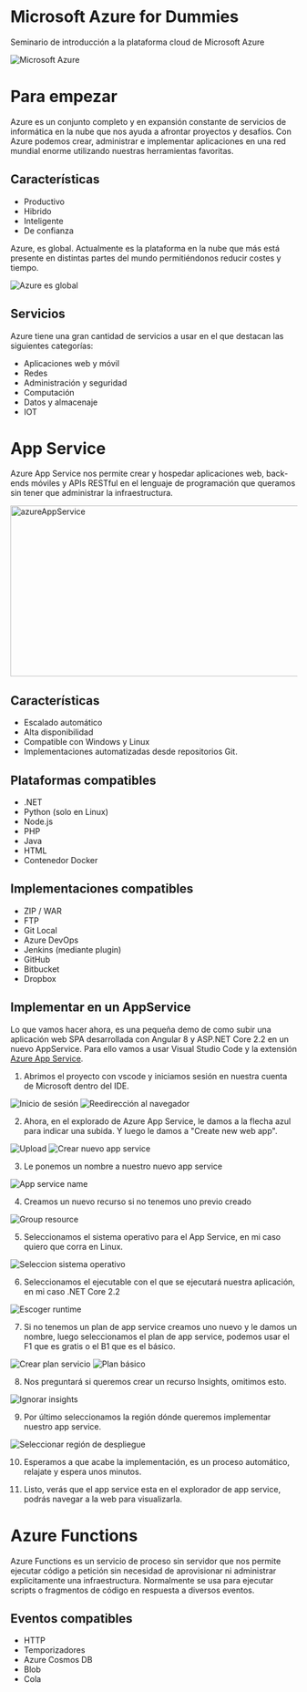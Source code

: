 # Microsoft Azure for Dummies
Seminario de introducción a la plataforma cloud de Microsoft Azure

![Microsoft Azure](https://ktconnections.com/images/easyblog_articles/658/microsoft-azure-500x500.png)

# Para empezar
Azure es un conjunto completo y en expansión constante de servicios de informática en la nube que nos ayuda a afrontar proyectos y desafíos. Con Azure podemos crear, administrar e implementar aplicaciones en una red mundial enorme utilizando nuestras herramientas favoritas.

## Características
- Productivo
- Hibrido
- Inteligente
- De confianza

Azure, es global. Actualmente es la plataforma en la nube que más está presente en distintas partes del mundo permitiéndonos reducir costes y tiempo.

![Azure es global](https://www.thomasmaurer.ch/wp-content/uploads/2019/08/Microsoft-Azure-Regions-Map-with-Swiss-Azure-Regions-Switzerland.jpg)

## Servicios
Azure tiene una gran cantidad de servicios a usar en el que destacan las siguientes categorías:

- Aplicaciones web y móvil
- Redes
- Administración y seguridad
- Computación
- Datos y almacenaje
- IOT


# App Service
Azure App Service nos permite crear y hospedar aplicaciones web, back-ends móviles y APIs RESTful en el lenguaje de programación que queramos sin tener que administrar la infraestructura.

<img src="https://slideplayer.com/slide/12341982/73/images/2/Azure+App+Service+Family.jpg" alt="azureAppService" width="530" height="300"></img>

## Características
- Escalado automático
- Alta disponibilidad
- Compatible con Windows y Linux
- Implementaciones automatizadas desde repositorios Git.

## Plataformas compatibles
- .NET
- Python (solo en Linux)
- Node.js
- PHP
- Java
- HTML
- Contenedor Docker

## Implementaciones compatibles
- ZIP / WAR
- FTP
- Git Local
- Azure DevOps
- Jenkins (mediante plugin)
- GitHub
- Bitbucket
- Dropbox

## Implementar en un AppService
Lo que vamos hacer ahora, es una pequeña demo de como subir una aplicación web SPA desarrollada con Angular 8 y ASP.NET Core 2.2 en un nuevo AppService. Para ello vamos a usar Visual Studio Code y la extensión [Azure App Service](vscode:extension/ms-azuretools.vscode-azureappservice).

1. Abrimos el proyecto con vscode y iniciamos sesión en nuestra cuenta de Microsoft dentro del IDE.

![Inicio de sesión](https://i.ibb.co/h9zLx0g/1.png)
![Reedirección al navegador](https://i.ibb.co/J5P6QdM/2.png)

2. Ahora, en el explorado de Azure App Service, le damos a la flecha azul para indicar una subida. Y luego le damos a "Create new web app".

![Upload](https://i.ibb.co/1Xk5dwC/4.png)
![Crear nuevo app service](https://i.ibb.co/rQwmk1b/3-5.png)

3. Le ponemos un nombre a nuestro nuevo app service

![App service name](https://i.ibb.co/z7cSKYR/5.png)

4. Creamos un nuevo recurso si no tenemos uno previo creado

![Group resource](https://i.ibb.co/c6trq4X/6.png)

5. Seleccionamos el sistema operativo para el App Service, en mi caso quiero que corra en Linux.

![Seleccion sistema operativo](https://i.ibb.co/w0YLhPY/7.png)

6. Seleccionamos el ejecutable con el que se ejecutará nuestra aplicación, en mi caso .NET Core 2.2

![Escoger runtime](https://i.ibb.co/cvJJRSf/8.png)

7. Si no tenemos un plan de app service creamos uno nuevo y le damos un nombre, luego seleccionamos el plan de app service, podemos usar el F1 que es gratis o el B1 que es el básico.

![Crear plan servicio](https://i.ibb.co/nP9DFg5/9.png)
![Plan básico](https://i.ibb.co/D7tw7pm/10.png)

8. Nos preguntará si queremos crear un recurso Insights, omitimos esto.

![Ignorar insights](https://i.ibb.co/w0pTDm1/11.png)

9. Por último seleccionamos la región dónde queremos implementar nuestro app service.

![Seleccionar región de despliegue](https://i.ibb.co/vc9DZWq/12.png)

10. Esperamos a que acabe la implementación, es un proceso automático, relajate y espera unos minutos.

11. Listo, verás que el app service esta en el explorador de app service, podrás navegar a la web para visualizarla.

# Azure Functions
Azure Functions es un servicio de proceso sin servidor que nos permite ejecutar código a petición sin necesidad de aprovisionar ni administrar explicitamente una infraestructura. Normalmente se usa para ejecutar scripts o fragmentos de código en respuesta a diversos eventos.

## Eventos compatibles
- HTTP
- Temporizadores
- Azure Cosmos DB
- Blob
- Cola

